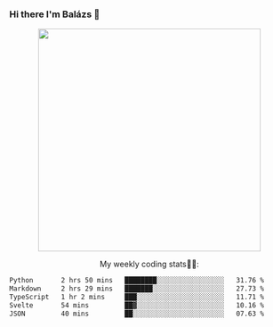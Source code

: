 ### Hi there I'm Balázs 👋
  
<p align="center">
  <img width="400" src="https://github-readme-stats.vercel.app/api/top-langs/?username=bkutasi&size_weight=0.5&count_weight=0.5&hide=jupyter%20notebook&layout=compact&theme=tokyonight">
</p>
<p align="center">
My weekly coding stats👨‍💻:
</p>
<!--START_SECTION:waka-->

```txt
Python       2 hrs 50 mins   ████████░░░░░░░░░░░░░░░░░   31.76 %
Markdown     2 hrs 29 mins   ███████░░░░░░░░░░░░░░░░░░   27.73 %
TypeScript   1 hr 2 mins     ███░░░░░░░░░░░░░░░░░░░░░░   11.71 %
Svelte       54 mins         ██▓░░░░░░░░░░░░░░░░░░░░░░   10.16 %
JSON         40 mins         ██░░░░░░░░░░░░░░░░░░░░░░░   07.63 %
```

<!--END_SECTION:waka-->



<!--
**bkutasi/bkutasi** is a ✨ _special_ ✨ repository because its `README.md` (this file) appears on your GitHub profile.

Here are some ideas to get you started:

- 🔭 I’m currently working on ...
- 🌱 I’m currently learning ...
- 👯 I’m looking to collaborate on ...
- 🤔 I’m looking for help with ...
- 💬 Ask me about ...
- 📫 How to reach me: ...
- 😄 Pronouns: ...
- ⚡ Fun fact: ...
-->
